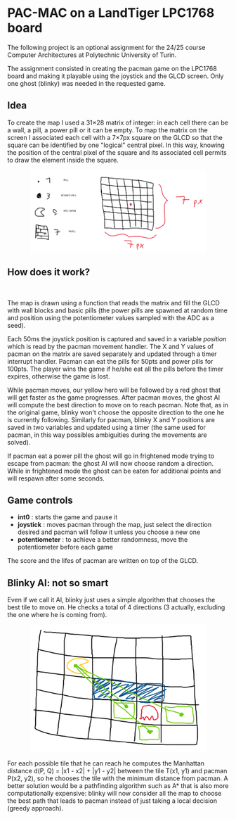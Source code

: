 # PAC-MAC on a LandTiger LPC1768 board
The following project is an optional assignment for the 24/25 course Computer Architectures
at Polytechnic University of Turin.

The assignment consisted in creating the pacman game on the LPC1768 board and making it playable using
the joystick and the GLCD screen. Only one ghost (blinky) was needed in the requested game.

## Idea
To create the map I used a 31×28 matrix of integer: in each cell there can be a wall, a pill, a power pill or it can be empty.
To map the matrix on the screen I associated each cell with a 7×7px square on the GLCD so that the square can be identified by one "logical" central pixel. In this way, knowing the position of the central pixel of the square and its associated cell permits to draw the element inside the square.

<p align="center">
    <img src="images/img_1.png" alt="" width="400">
</p>

## How does it work?

<p align="center">
    <img src="images/gameplay.gif" alt="" width="400">
</p>

The map is drawn using a function that reads the matrix and fill the GLCD with wall blocks and basic pills (the power pills are spawned at random time and position using the potentiometer values sampled with the ADC as a seed).

Each 50ms the joystick position is captured and saved in a variable *position* which is read by the pacman movement handler. The X and Y values of pacman on the matrix are saved separately and updated through a timer interrupt handler.
Pacman can eat the pills for 50pts and power pills for 100pts. The player wins the game if he/she eat all the pills before the timer expires, otherwise the game is lost.

While pacman moves, our yellow hero will be followed by a red ghost that will get faster as the game progresses. After pacman moves, the ghost AI will compute the best direction to move on to reach pacman. Note that, as in the original game, blinky won't choose the opposite direction to the one he is currently following. Similarly for pacman, blinky X and Y positions are saved
in two variables and updated using a timer (the same used for pacman, in this way possibles ambiguities during the movements are solved).

If pacman eat a power pill the ghost will go in frightened mode trying to escape from pacman: the ghost AI will now choose random a direction. While in frightened mode the ghost can be eaten for additional points and will respawn after some seconds.

## Game controls
- **int0** : starts the game and pause it
- **joystick** : moves pacman through the map, just select the direction desired and pacman will follow it unless you choose a new one
- **potentiometer** : to achieve a better randomness, move the potentiometer before each game

The score and the lifes of pacman are written on top of the GLCD.

## Blinky AI: not so smart
Even if we call it AI, blinky just uses a simple algorithm that chooses the best tile to move on. He checks a total of 4 directions (3 actually, excluding the one where he is coming from).

<p align="center">
    <img src="images/img_3.png" alt="" width="400">
</p>

For each possible tile that he can reach he computes the Manhattan distance d(P, Q) = |x1 - x2| + |y1 - y2| between the tile T(x1, y1) and pacman P(x2, y2), so he chooses the tile with the minimum distance from pacman. A better solution would be a pathfinding algorithm such as A* that is also more computationally expensive: blinky will now consider all the map to choose the best path that leads to pacman instead
of just taking a local decision (greedy approach).
